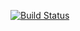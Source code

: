 [![Build Status](https://travis-ci.org/chocoluffy/chocoluffy.github.io.svg?branch=master)](https://travis-ci.org/chocoluffy/chocoluffy.github.io)
 
